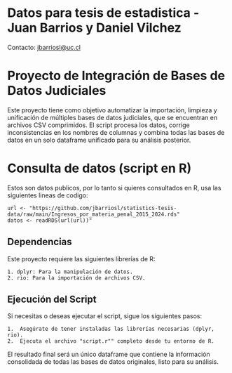 # Datos para tesis de estadistica - Juan Barrios y Daniel Vilchez
Contacto: jbarriosl@uc.cl

# Proyecto de Integración de Bases de Datos Judiciales

Este proyecto tiene como objetivo automatizar la importación, limpieza y unificación de múltiples bases de datos judiciales, que se encuentran en archivos CSV comprimidos. El script procesa los datos, corrige inconsistencias en los nombres de columnas y combina todas las bases de datos en un solo dataframe unificado para su análisis posterior.

# Consulta de datos (script en R)

Estos son datos publicos, por lo tanto si quieres consultados en R, usa las siguientes lineas de codigo:

	url <- "https://github.com/jbarriosl/statistics-tesis-data/raw/main/Ingresos_por_materia_penal_2015_2024.rds"
	datos <- readRDS(url(url))"


## Dependencias

Este proyecto requiere las siguientes librerías de R:

	1. dplyr: Para la manipulación de datos.
	2. rio: Para la importación de archivos CSV.
	
## Ejecución del Script

Si necesitas o deseas ejecutar el script, sigue los siguientes pasos:

	1.	Asegúrate de tener instaladas las librerías necesarias (dplyr, rio).
	2.	Ejecuta el archivo "script.r"" completo desde tu entorno de R.

El resultado final será un único dataframe que contiene la información consolidada de todas las bases de datos originales, listo para su análisis.



